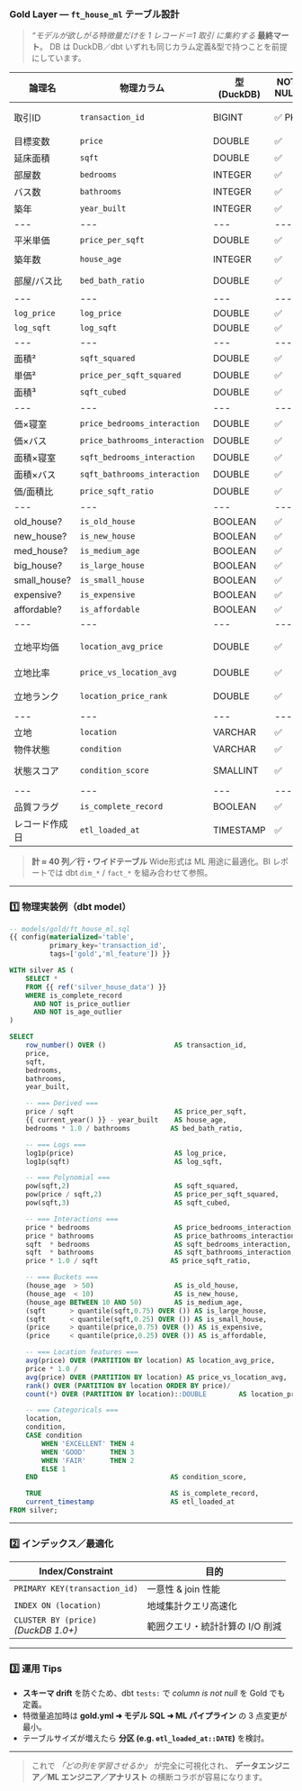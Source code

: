 ### Gold Layer ― **`ft_house_ml`** テーブル設計

> *“モデルが欲しがる特徴量だけを 1 レコード＝1 取引 に集約する* **最終マート**。
> DB は DuckDB／dbt いずれも同じカラム定義&型で持つことを前提にしています。

| **論理名**       | **物理カラム**                     | **型 (DuckDB)** | **NOT NULL** | **分類**      | **説明 / 算出式**                              |
| ------------- | ----------------------------- | -------------- | ------------ | ----------- | ----------------------------------------- |
| 取引ID          | `transaction_id`              | BIGINT         | ✅ PK         | Key         | Silver→Gold で付番（`row_number()`）           |
| 目標変数          | `price`                       | DOUBLE         | ✅            | Target      | 販売価格 USD                                  |
| 延床面積          | `sqft`                        | DOUBLE         | ✅            | Base        | 平方フィート                                    |
| 部屋数           | `bedrooms`                    | INTEGER        | ✅            | Base        | 寝室数                                       |
| バス数           | `bathrooms`                   | INTEGER        | ✅            | Base        | バスルーム数                                    |
| 築年            | `year_built`                  | INTEGER        | ✅            | Base        | 建築年                                       |
| ---           | ---                           | ---            | ---          | ---         | ---                                       |
| 平米単価          | `price_per_sqft`              | DOUBLE         | ✅            | Derived     | `price / sqft`                            |
| 築年数           | `house_age`                   | INTEGER        | ✅            | Derived     | `current_year - year_built`               |
| 部屋/バス比        | `bed_bath_ratio`              | DOUBLE         | ✅            | Derived     | `bedrooms / bathrooms`                    |
| ---           | ---                           | ---            | ---          | ---         | ---                                       |
| `log_price`   | `log_price`                   | DOUBLE         | ✅            | Log         | `log1p(price)`                            |
| `log_sqft`    | `log_sqft`                    | DOUBLE         | ✅            | Log         | `log1p(sqft)`                             |
| ---           | ---                           | ---            | ---          | ---         | ---                                       |
| 面積²           | `sqft_squared`                | DOUBLE         | ✅            | Poly        | `sqft^2`                                  |
| 単価²           | `price_per_sqft_squared`      | DOUBLE         | ✅            | Poly        | `(price_per_sqft)^2`                      |
| 面積³           | `sqft_cubed`                  | DOUBLE         | ✅            | Poly        | `sqft^3`                                  |
| ---           | ---                           | ---            | ---          | ---         | ---                                       |
| 価×寝室          | `price_bedrooms_interaction`  | DOUBLE         | ✅            | Interact    | `price * bedrooms`                        |
| 価×バス          | `price_bathrooms_interaction` | DOUBLE         | ✅            | Interact    | `price * bathrooms`                       |
| 面積×寝室         | `sqft_bedrooms_interaction`   | DOUBLE         | ✅            | Interact    | `sqft * bedrooms`                         |
| 面積×バス         | `sqft_bathrooms_interaction`  | DOUBLE         | ✅            | Interact    | `sqft * bathrooms`                        |
| 価/面積比         | `price_sqft_ratio`            | DOUBLE         | ✅            | Interact    | `price / sqft`                            |
| ---           | ---                           | ---            | ---          | ---         | ---                                       |
| old\_house?   | `is_old_house`                | BOOLEAN        | ✅            | Bucket      | `house_age > 50`                          |
| new\_house?   | `is_new_house`                | BOOLEAN        | ✅            | Bucket      | `house_age < 10`                          |
| med\_house?   | `is_medium_age`               | BOOLEAN        | ✅            | Bucket      | 10–50                                     |
| big\_house?   | `is_large_house`              | BOOLEAN        | ✅            | Bucket      | `sqft > Q3`                               |
| small\_house? | `is_small_house`              | BOOLEAN        | ✅            | Bucket      | `sqft < Q1`                               |
| expensive?    | `is_expensive`                | BOOLEAN        | ✅            | Bucket      | `price > Q3`                              |
| affordable?   | `is_affordable`               | BOOLEAN        | ✅            | Bucket      | `price < Q1`                              |
| ---           | ---                           | ---            | ---          | ---         | ---                                       |
| 立地平均価         | `location_avg_price`          | DOUBLE         | ✅            | Location    | `avg(price) OVER (PARTITION BY location)` |
| 立地比率          | `price_vs_location_avg`       | DOUBLE         | ✅            | Location    | `price / location_avg_price`              |
| 立地ランク         | `location_price_rank`         | DOUBLE         | ✅            | Location    | `%rank` within location                   |
| ---           | ---                           | ---            | ---          | ---         | ---                                       |
| 立地            | `location`                    | VARCHAR        | ✅            | Categorical | 大文字化済                                     |
| 物件状態          | `condition`                   | VARCHAR        | ✅            | Categorical | 大文字化済                                     |
| 状態スコア         | `condition_score`             | SMALLINT       | ✅            | Ordinal     | Poor=1 … Excellent=4                      |
| ---           | ---                           | ---            | ---          | ---         | ---                                       |
| 品質フラグ         | `is_complete_record`          | BOOLEAN        | ✅            | QC          | Silver で付与                                |
| レコード作成日       | `etl_loaded_at`               | TIMESTAMP      | ✅            | Meta        | INSERT 時刻                                 |

> **計  ≈ 40 列／行・ワイドテーブル**
> Wide形式は ML 用途に最適化。BI レポートでは dbt `dim_*` / `fact_*` を組み合わせて参照。

---

### 1️⃣ 物理実装例（dbt model）

```sql
-- models/gold/ft_house_ml.sql
{{ config(materialized='table',
          primary_key='transaction_id',
          tags=['gold','ml_feature']) }}

WITH silver AS (
    SELECT *
    FROM {{ ref('silver_house_data') }}
    WHERE is_complete_record
      AND NOT is_price_outlier
      AND NOT is_age_outlier
)

SELECT
    row_number() OVER ()                 AS transaction_id,
    price,
    sqft,
    bedrooms,
    bathrooms,
    year_built,

    -- === Derived ===
    price / sqft                         AS price_per_sqft,
    {{ current_year() }} - year_built    AS house_age,
    bedrooms * 1.0 / bathrooms          AS bed_bath_ratio,

    -- === Logs ===
    log1p(price)                         AS log_price,
    log1p(sqft)                          AS log_sqft,

    -- === Polynomial ===
    pow(sqft,2)                          AS sqft_squared,
    pow(price / sqft,2)                  AS price_per_sqft_squared,
    pow(sqft,3)                          AS sqft_cubed,

    -- === Interactions ===
    price * bedrooms                     AS price_bedrooms_interaction,
    price * bathrooms                    AS price_bathrooms_interaction,
    sqft  * bedrooms                     AS sqft_bedrooms_interaction,
    sqft  * bathrooms                    AS sqft_bathrooms_interaction,
    price * 1.0 / sqft                  AS price_sqft_ratio,

    -- === Buckets ===
    (house_age  > 50)                    AS is_old_house,
    (house_age  < 10)                    AS is_new_house,
    (house_age BETWEEN 10 AND 50)        AS is_medium_age,
    (sqft      > quantile(sqft,0.75) OVER ()) AS is_large_house,
    (sqft      < quantile(sqft,0.25) OVER ()) AS is_small_house,
    (price     > quantile(price,0.75) OVER ()) AS is_expensive,
    (price     < quantile(price,0.25) OVER ()) AS is_affordable,

    -- === Location features ===
    avg(price) OVER (PARTITION BY location) AS location_avg_price,
    price * 1.0 /
    avg(price) OVER (PARTITION BY location) AS price_vs_location_avg,
    rank() OVER (PARTITION BY location ORDER BY price)/
    count(*) OVER (PARTITION BY location)::DOUBLE        AS location_price_rank,

    -- === Categoricals ===
    location,
    condition,
    CASE condition
        WHEN 'EXCELLENT' THEN 4
        WHEN 'GOOD'      THEN 3
        WHEN 'FAIR'      THEN 2
        ELSE 1
    END                                 AS condition_score,

    TRUE                                AS is_complete_record,
    current_timestamp                   AS etl_loaded_at
FROM silver;
```

---

### 2️⃣ インデックス／最適化

| Index/Constraint                        | 目的                 |
| --------------------------------------- | ------------------ |
| `PRIMARY KEY(transaction_id)`           | 一意性 & join 性能      |
| `INDEX ON (location)`                   | 地域集計クエリ高速化         |
| `CLUSTER BY (price)`<br>*(DuckDB 1.0+)* | 範囲クエリ・統計計算の I/O 削減 |

---

### 3️⃣ 運用 Tips

* **スキーマ drift** を防ぐため、dbt `tests:` で *column is not null* を Gold でも定義。
* 特徴量追加時は **gold.yml ➜ モデル SQL ➜ ML パイプライン** の 3 点変更が最小。
* テーブルサイズが増えたら **分区 (e.g. `etl_loaded_at::DATE`)** を検討。

---

> これで *「どの列を学習させるか」* が完全に可視化され、
> **データエンジニア／ML エンジニア／アナリスト** の横断コラボが容易になります。
